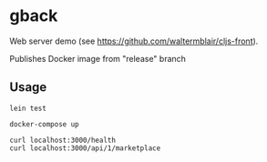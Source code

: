 # gback

Web server demo (see https://github.com/waltermblair/cljs-front).

Publishes Docker image from "release" branch

## Usage

```
lein test
```

```
docker-compose up

curl localhost:3000/health
curl localhost:3000/api/1/marketplace
```
